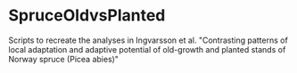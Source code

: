 # SpruceOldvsPlanted
Scripts to recreate the analyses in Ingvarsson et al. "Contrasting patterns of local adaptation and adaptive potential of old-growth and planted stands of Norway spruce (Picea abies)"
